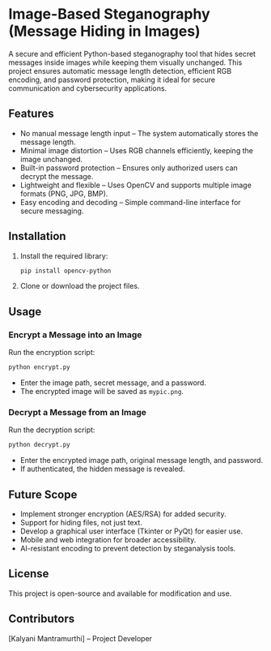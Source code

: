# **Image-Based Steganography (Message Hiding in Images)**  

A secure and efficient Python-based steganography tool that hides secret messages inside images while keeping them visually unchanged. This project ensures automatic message length detection, efficient RGB encoding, and password protection, making it ideal for secure communication and cybersecurity applications.  

## **Features**  

- No manual message length input – The system automatically stores the message length.  
- Minimal image distortion – Uses RGB channels efficiently, keeping the image unchanged.  
- Built-in password protection – Ensures only authorized users can decrypt the message.  
- Lightweight and flexible – Uses OpenCV and supports multiple image formats (PNG, JPG, BMP).  
- Easy encoding and decoding – Simple command-line interface for secure messaging.  

## **Installation**  

1. Install the required library:  
   ```bash
   pip install opencv-python
   ```
2. Clone or download the project files.  

## **Usage**  

### **Encrypt a Message into an Image**  
Run the encryption script:  
```bash
python encrypt.py
```  
- Enter the image path, secret message, and a password.  
- The encrypted image will be saved as `mypic.png`.  

### **Decrypt a Message from an Image**  
Run the decryption script:  
```bash
python decrypt.py
```  
- Enter the encrypted image path, original message length, and password.  
- If authenticated, the hidden message is revealed.  

## **Future Scope**  

- Implement stronger encryption (AES/RSA) for added security.  
- Support for hiding files, not just text.  
- Develop a graphical user interface (Tkinter or PyQt) for easier use.  
- Mobile and web integration for broader accessibility.  
- AI-resistant encoding to prevent detection by steganalysis tools.  

## **License**  

This project is open-source and available for modification and use.  


## **Contributors**

[Kalyani Mantramurthi] – Project Developer
